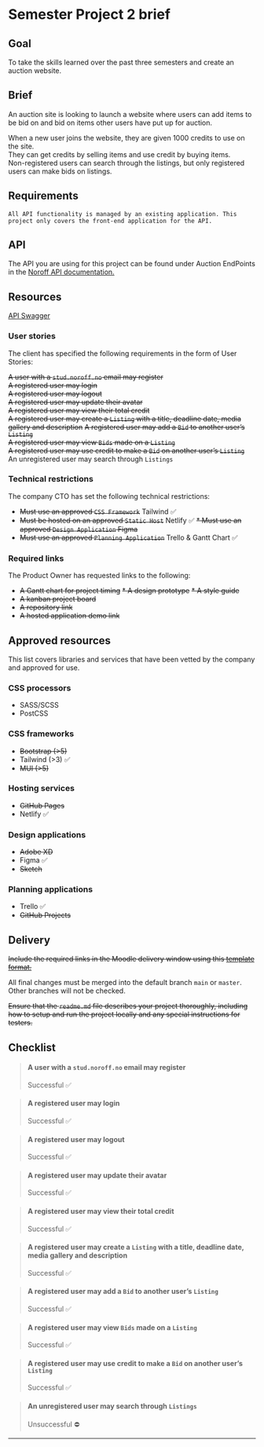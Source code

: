 # Semester Project 2 brief
## Goal

To take the skills learned over the past three semesters and create an auction website.

## Brief
An auction site is looking to launch a website where users can add items to be bid on and bid on items other users have put up for auction.

When a new user joins the website, they are given 1000 credits to use on the site.   
They can get credits by selling items and use credit by buying items.   
Non-registered users can search through the listings, but only registered users can make bids on listings.

## Requirements

    All API functionality is managed by an existing application. This project only covers the front-end application for the API.

## API

The API you are using for this project can be found under Auction EndPoints in the [Noroff API documentation.](https://docs.noroff.dev/auctionhouse-endpoints/authentication)

## Resources

[API Swagger](https://api.noroff.dev/docs/)

### User stories

The client has specified the following requirements in the form of User Stories:

~~A user with a `stud.noroff.no` email may register~~  
~~A registered user may login~~   
~~A registered user may logout~~  
~~A registered user may update their avatar~~  
~~A registered user may view their total credit~~  
~~A registered user may create a `Listing` with a title, deadline date, media gallery and description~~
~~A registered user may add a `Bid` to another user’s `Listing`~~  
~~A registered user may view `Bids` made on a `Listing`~~  
~~A registered user may use credit to make a `Bid` on another user’s `Listing`~~  
An unregistered user may search through `Listings`  

### Technical restrictions

The company CTO has set the following technical restrictions:

* ~~Must use an approved `CSS Framework`~~  Tailwind ✅
* ~~Must be hosted on an approved `Static Host`~~ Netlify ✅
~~* Must use an approved `Design Application` Figma~~
* ~~Must use an approved `Planning Application`~~ Trello & Gantt Chart ✅

### Required links

The Product Owner has requested links to the following:

* ~~A Gantt chart for project timing~~
~~* A design prototype~~
~~* A style guide~~
* ~~A kanban project board~~
* ~~A repository link~~
* ~~A hosted application demo link~~

## Approved resources
This list covers libraries and services that have been vetted by the company and approved for use.

### CSS processors
* SASS/SCSS
* PostCSS

### CSS frameworks
* ~~Bootstrap (>5)~~ 
* Tailwind (>3) ✅
* ~~MUI (>5)~~

### Hosting services
* ~~GitHub Pages~~
* Netlify ✅

### Design applications
* ~~Adobe XD~~ 
* Figma ✅
* ~~Sketch~~

### Planning applications
* Trello ✅ 
* ~~GitHub Projects~~

## Delivery

~~Include the required links in the Moodle delivery window using this [template format.](https://noroff-content.gitlab.io/feu/semester-project-2/delivery-template.html)~~

All final changes must be merged into the default branch `main` or `master`.   
Other branches will not be checked.

~~Ensure that the `readme.md` file describes your project thoroughly, including how to setup and run the project locally and any special instructions for testers.~~


## Checklist

> #### A user with a `stud.noroff.no` email may register  
> Successful ✅

> #### A registered user may login   
> Successful ✅

> #### A registered user may logout  
> Successful ✅

> #### A registered user may update their avatar  
> Successful ✅

> #### A registered user may view their total credit  
> Successful ✅

> #### A registered user may create a `Listing` with a title, deadline date, media gallery and description  
> Successful ✅

> #### A registered user may add a `Bid` to another user’s `Listing`  
> Successful ✅

> #### A registered user may view `Bids` made on a `Listing`  
> Successful ✅

> #### A registered user may use credit to make a `Bid` on another user’s `Listing`  
> Successful ✅

> #### An unregistered user may search through `Listings`  
> Unsuccessful ⛔

---

